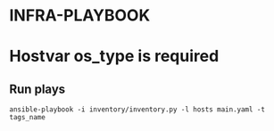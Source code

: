 # INFRA-PLAYBOOK

# Hostvar os_type is required

## Run plays
```commandline
ansible-playbook -i inventory/inventory.py -l hosts main.yaml -t tags_name
```


